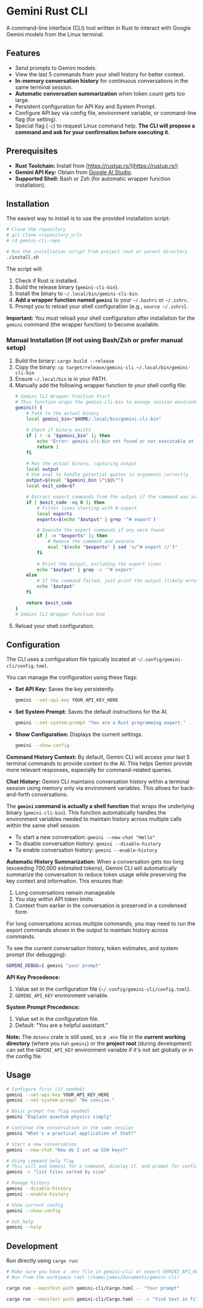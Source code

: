 # Gemini Rust CLI

A command-line interface (CLI) tool written in Rust to interact with Google Gemini models from the Linux terminal.

## Features

*   Send prompts to Gemini models.
*   View the last 5 commands from your shell history for better context.
*   **In-memory conversation history** for continuous conversations in the same terminal session.
*   **Automatic conversation summarization** when token count gets too large.
*   Persistent configuration for API Key and System Prompt.
*   Configure API key via config file, environment variable, or command-line flag (for setting).
*   Special flag (`-c`) to request Linux command help. **The CLI will propose a command and ask for your confirmation before executing it.**

## Prerequisites

*   **Rust Toolchain:** Install from [https://rustup.rs/](https://rustup.rs/)
*   **Gemini API Key:** Obtain from [Google AI Studio](https://aistudio.google.com/app/apikey).
*   **Supported Shell:** Bash or Zsh (for automatic wrapper function installation).

## Installation

The easiest way to install is to use the provided installation script:

```bash
# Clone the repository
# git clone <repository_url>
# cd gemini-cli-repo

# Run the installation script from project root or parent directory
./install.sh
```

The script will:
1. Check if Rust is installed.
2. Build the release binary (`gemini-cli-bin`).
3. Install the binary to `~/.local/bin/gemini-cli-bin`.
4. **Add a wrapper function named `gemini`** to your `~/.bashrc` or `~/.zshrc`.
5. Prompt you to reload your shell configuration (e.g., `source ~/.zshrc`).

**Important:** You *must* reload your shell configuration after installation for the `gemini` command (the wrapper function) to become available.

### Manual Installation (If not using Bash/Zsh or prefer manual setup)

1. Build the binary: `cargo build --release`
2. Copy the binary: `cp target/release/gemini-cli ~/.local/bin/gemini-cli-bin`
3. Ensure `~/.local/bin` is in your PATH.
4. Manually add the following wrapper function to your shell config file:
   ```bash
   # Gemini CLI Wrapper Function Start
   # This function wraps the gemini-cli-bin to manage session environment variables
   gemini() {
       # Path to the actual binary
       local gemini_bin="$HOME/.local/bin/gemini-cli-bin"
       
       # Check if binary exists
       if [ ! -x "$gemini_bin" ]; then
           echo "Error: gemini-cli-bin not found or not executable at $gemini_bin" >&2
           return 1
       fi

       # Run the actual binary, capturing output
       local output
       # Use eval to handle potential quotes in arguments correctly
       output=$(eval "$gemini_bin \"\$@\"") 
       local exit_code=$?

       # Extract export commands from the output if the command was successful
       if [ $exit_code -eq 0 ]; then
           # Filter lines starting with # export
           local exports
           exports=$(echo "$output" | grep '^# export')

           # Execute the export commands if any were found
           if [ -n "$exports" ]; then
               # Remove the comment and execute
               eval "$(echo "$exports" | sed 's/^# export //')"
           fi
           
           # Print the output, excluding the export lines
           echo "$output" | grep -v '^# export'
       else
           # If the command failed, just print the output (likely error messages)
           echo "$output"
       fi

       return $exit_code
   }
   # Gemini CLI Wrapper Function End
   ```
5. Reload your shell configuration.

## Configuration

The CLI uses a configuration file typically located at `~/.config/gemini-cli/config.toml`.

You can manage the configuration using these flags:

*   **Set API Key:** Saves the key persistently.
    ```bash
    gemini --set-api-key YOUR_API_KEY_HERE
    ```
*   **Set System Prompt:** Saves the default instructions for the AI.
    ```bash
    gemini --set-system-prompt "You are a Rust programming expert."
    ```
*   **Show Configuration:** Displays the current settings.
    ```bash
    gemini --show-config
    ```

**Command History Context:**
By default, Gemini CLI will access your last 5 terminal commands to provide context to the AI. This helps Gemini provide more relevant responses, especially for command-related queries.

**Chat History:**
Gemini CLI maintains conversation history within a terminal session using memory only via environment variables. This allows for back-and-forth conversations.

The **`gemini` command is actually a shell function** that wraps the underlying binary (`gemini-cli-bin`). This function automatically handles the environment variables needed to maintain history across multiple calls within the same shell session.

*   To start a new conversation: `gemini --new-chat "Hello"`
*   To disable conversation history: `gemini --disable-history`
*   To enable conversation history: `gemini --enable-history`

**Automatic History Summarization:**
When a conversation gets too long (exceeding 700,000 estimated tokens), Gemini CLI will automatically summarize the conversation to reduce token usage while preserving the key context and information. This ensures that:

1. Long conversations remain manageable
2. You stay within API token limits
3. Context from earlier in the conversation is preserved in a condensed form

For long conversations across multiple commands, you may need to run the export commands shown in the output to maintain history across commands.

To see the current conversation history, token estimates, and system prompt (for debugging):
```bash
GEMINI_DEBUG=1 gemini "your prompt"
```

**API Key Precedence:**
1.  Value set in the configuration file (`~/.config/gemini-cli/config.toml`).
2.  `GEMINI_API_KEY` environment variable.

**System Prompt Precedence:**
1.  Value set in the configuration file.
2.  Default: "You are a helpful assistant."

**Note:** The `dotenv` crate is still used, so a `.env` file in the **current working directory** (where you run `gemini`) or the **project root** (during development) can set the `GEMINI_API_KEY` environment variable if it's not set globally or in the config file.

## Usage

```bash
# Configure first (if needed)
gemini --set-api-key YOUR_API_KEY_HERE
gemini --set-system-prompt "Be concise."

# Basic prompt (no flag needed)
gemini "Explain quantum physics simply"

# Continue the conversation in the same session
gemini "What's a practical application of that?"

# Start a new conversation
gemini --new-chat "How do I set up SSH keys?"

# Using command help flag
# This will ask Gemini for a command, display it, and prompt for confirmation before running.
gemini -c "list files sorted by size"

# Manage history
gemini --disable-history
gemini --enable-history

# Show current config
gemini --show-config

# Get help
gemini --help
```

## Development

Run directly using `cargo run`:

```bash
# Make sure you have a .env file in gemini-cli/ or export GEMINI_API_KEY
# Run from the workspace root (/home/james/Documents/gemini-cli)

cargo run --manifest-path gemini-cli/Cargo.toml -- "Your prompt"

cargo run --manifest-path gemini-cli/Cargo.toml -- -c "find text in files"
``` 